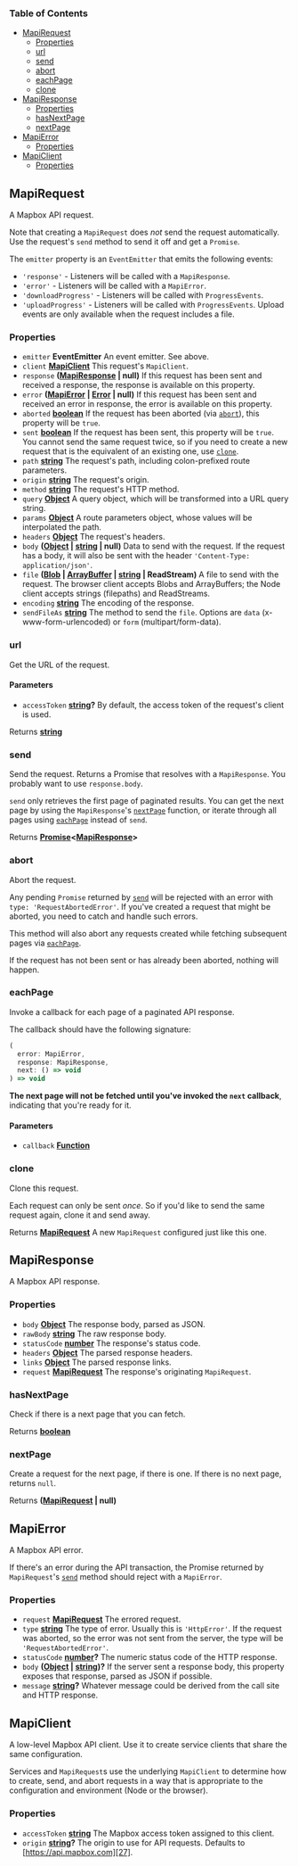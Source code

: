 <!-- Generated by documentation.js. Update this documentation by updating the source code. -->

### Table of Contents

- [MapiRequest](#mapirequest)
  - [Properties](#properties)
  - [url](#url)
  - [send](#send)
  - [abort](#abort)
  - [eachPage](#eachpage)
  - [clone](#clone)
- [MapiResponse](#mapiresponse)
  - [Properties](#properties-1)
  - [hasNextPage](#hasnextpage)
  - [nextPage](#nextpage)
- [MapiError](#mapierror)
  - [Properties](#properties-2)
- [MapiClient](#mapiclient)
  - [Properties](#properties-3)

## MapiRequest

A Mapbox API request.

Note that creating a `MapiRequest` does *not* send the request automatically.
Use the request's `send` method to send it off and get a `Promise`.

The `emitter` property is an `EventEmitter` that emits the following events:

- `'response'` - Listeners will be called with a `MapiResponse`.
- `'error'` - Listeners will be called with a `MapiError`.
- `'downloadProgress'` - Listeners will be called with `ProgressEvents`.
- `'uploadProgress'` - Listeners will be called with `ProgressEvents`.
  Upload events are only available when the request includes a file.

### Properties

- `emitter` **EventEmitter** An event emitter. See above.
- `client` **[MapiClient][16]** This request's `MapiClient`.
- `response` **([MapiResponse][10] | null)** If this request has been sent and received
  a response, the response is available on this property.
- `error` **([MapiError][14] \| [Error][18] | null)** If this request has been sent and
  received an error in response, the error is available on this property.
- `aborted` **[boolean][19]** If the request has been aborted
  (via [`abort`][6]), this property will be `true`.
- `sent` **[boolean][19]** If the request has been sent, this property will
  be `true`. You cannot send the same request twice, so if you need to create
  a new request that is the equivalent of an existing one, use
  [`clone`][9].
- `path` **[string][20]** The request's path, including colon-prefixed route
  parameters.
- `origin` **[string][20]** The request's origin.
- `method` **[string][20]** The request's HTTP method.
- `query` **[Object][21]** A query object, which will be transformed into
  a URL query string.
- `params` **[Object][21]** A route parameters object, whose values will
  be interpolated the path.
- `headers` **[Object][21]** The request's headers.
- `body` **([Object][21] \| [string][20] | null)** Data to send with the request.
  If the request has a body, it will also be sent with the header
  `'Content-Type: application/json'`.
- `file` **([Blob][22] \| [ArrayBuffer][23] \| [string][20] | ReadStream)** A file to
  send with the request. The browser client accepts Blobs and ArrayBuffers;
  the Node client accepts strings (filepaths) and ReadStreams.
- `encoding` **[string][20]** The encoding of the response.
- `sendFileAs` **[string][20]** The method to send the `file`. Options are
  `data` (x-www-form-urlencoded) or `form` (multipart/form-data).

### url

Get the URL of the request.

#### Parameters

- `accessToken` **[string][20]?** By default, the access token of the request's
  client is used.

Returns **[string][20]** 

### send

Send the request. Returns a Promise that resolves with a `MapiResponse`.
You probably want to use `response.body`.

`send` only retrieves the first page of paginated results. You can get
the next page by using the `MapiResponse`'s [`nextPage`][13]
function, or iterate through all pages using [`eachPage`][7]
instead of `send`.

Returns **[Promise][24]&lt;[MapiResponse][10]>** 

### abort

Abort the request.

Any pending `Promise` returned by [`send`][5] will be rejected with
an error with `type: 'RequestAbortedError'`. If you've created a request
that might be aborted, you need to catch and handle such errors.

This method will also abort any requests created while fetching subsequent
pages via [`eachPage`][7].

If the request has not been sent or has already been aborted, nothing
will happen.

### eachPage

Invoke a callback for each page of a paginated API response.

The callback should have the following signature:

```js
(
  error: MapiError,
  response: MapiResponse,
  next: () => void
) => void
```

**The next page will not be fetched until you've invoked the
`next` callback**, indicating that you're ready for it.

#### Parameters

- `callback` **[Function][25]** 

### clone

Clone this request.

Each request can only be sent *once*. So if you'd like to send the
same request again, clone it and send away.

Returns **[MapiRequest][1]** A new `MapiRequest` configured just like this one.

## MapiResponse

A Mapbox API response.

### Properties

- `body` **[Object][21]** The response body, parsed as JSON.
- `rawBody` **[string][20]** The raw response body.
- `statusCode` **[number][26]** The response's status code.
- `headers` **[Object][21]** The parsed response headers.
- `links` **[Object][21]** The parsed response links.
- `request` **[MapiRequest][1]** The response's originating `MapiRequest`.

### hasNextPage

Check if there is a next page that you can fetch.

Returns **[boolean][19]** 

### nextPage

Create a request for the next page, if there is one.
If there is no next page, returns `null`.

Returns **([MapiRequest][1] | null)** 

## MapiError

A Mapbox API error.

If there's an error during the API transaction,
the Promise returned by `MapiRequest`'s [`send`][5]
method should reject with a `MapiError`.

### Properties

- `request` **[MapiRequest][1]** The errored request.
- `type` **[string][20]** The type of error. Usually this is `'HttpError'`.
  If the request was aborted, so the error was
  not sent from the server, the type will be
  `'RequestAbortedError'`.
- `statusCode` **[number][26]?** The numeric status code of
  the HTTP response.
- `body` **([Object][21] \| [string][20])?** If the server sent a response body,
  this property exposes that response, parsed as JSON if possible.
- `message` **[string][20]?** Whatever message could be derived from the
  call site and HTTP response.

## MapiClient

A low-level Mapbox API client. Use it to create service clients
that share the same configuration.

Services and `MapiRequest`s use the underlying `MapiClient` to
determine how to create, send, and abort requests in a way
that is appropriate to the configuration and environment
(Node or the browser).

### Properties

- `accessToken` **[string][20]** The Mapbox access token assigned
  to this client.
- `origin` **[string][20]?** The origin
  to use for API requests. Defaults to [https://api.mapbox.com][27].

[1]: #mapirequest

[2]: #properties

[3]: #url

[4]: #parameters

[5]: #send

[6]: #abort

[7]: #eachpage

[8]: #parameters-1

[9]: #clone

[10]: #mapiresponse

[11]: #properties-1

[12]: #hasnextpage

[13]: #nextpage

[14]: #mapierror

[15]: #properties-2

[16]: #mapiclient

[17]: #properties-3

[18]: https://developer.mozilla.org/docs/Web/JavaScript/Reference/Global_Objects/Error

[19]: https://developer.mozilla.org/docs/Web/JavaScript/Reference/Global_Objects/Boolean

[20]: https://developer.mozilla.org/docs/Web/JavaScript/Reference/Global_Objects/String

[21]: https://developer.mozilla.org/docs/Web/JavaScript/Reference/Global_Objects/Object

[22]: https://developer.mozilla.org/docs/Web/API/Blob

[23]: https://developer.mozilla.org/docs/Web/JavaScript/Reference/Global_Objects/ArrayBuffer

[24]: https://developer.mozilla.org/docs/Web/JavaScript/Reference/Global_Objects/Promise

[25]: https://developer.mozilla.org/docs/Web/JavaScript/Reference/Statements/function

[26]: https://developer.mozilla.org/docs/Web/JavaScript/Reference/Global_Objects/Number

[27]: https://api.mapbox.com

